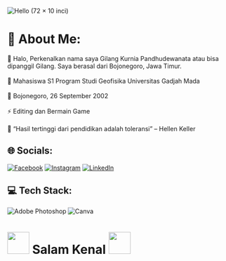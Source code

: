 ![Hello (72 × 10 inci)](https://user-images.githubusercontent.com/90460164/188816224-da3d101c-09e6-4fe5-9f8a-b149cef6cc66.gif)


# 💫 About Me:
🤝 Halo, Perkenalkan nama saya Gilang Kurnia Pandhudewanata atau bisa dipanggil Gilang. Saya berasal dari Bojonegoro, Jawa Timur.<br><br>🔭 Mahasiswa S1 Program Studi Geofisika Universitas Gadjah Mada<br><br>🌱 Bojonegoro, 26 September 2002<br><br>⚡ Editing dan Bermain Game<br><br>💬 “Hasil tertinggi dari pendidikan adalah toleransi” – Hellen Keller


## 🌐 Socials:
[![Facebook](https://img.shields.io/badge/Facebook-%231877F2.svg?logo=Facebook&logoColor=white)](https://facebook.com/Gilang) [![Instagram](https://img.shields.io/badge/Instagram-%23E4405F.svg?logo=Instagram&logoColor=white)](https://instagram.com/@gilangpndh_) [![LinkedIn](https://img.shields.io/badge/LinkedIn-%230077B5.svg?logo=linkedin&logoColor=white)](https://linkedin.com/in/Gilang-Kurnia-Pandhudewanata) 

## 💻 Tech Stack:
![Adobe Photoshop](https://img.shields.io/badge/adobephotoshop-%2331A8FF.svg?style=flat-square&logo=adobephotoshop&logoColor=white) ![Canva](https://img.shields.io/badge/Canva-%2300C4CC.svg?style=flat-square&logo=Canva&logoColor=white)

# <img src="https://emojis.slackmojis.com/emojis/images/1577305505/7373/hand_wave.gif?1577305505" width="50" /> Salam Kenal <img src="https://emojis.slackmojis.com/emojis/images/1577305505/7373/hand_wave.gif?1577305505" width="50" />
